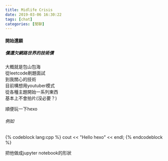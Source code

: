 ```yaml
---
title: Midlife Crisis
date: 2019-03-06 16:30:22
tags: [chat]
categories: [閒聊]
---
```

#### 開始還願
##### 償還欠網路世界的技術債  
大概就是包山包海  
從leetcode刷題面試  
到我關心的技術  
目前構想用youtuber模式  
從各種主題開始一系列東西  
基本上不會拍片(沒必要？)  

順便玩一下hexo

###### 例如

{% codeblock lang:cpp %}
   cout << "Hello hexo" << endl;
{% endcodeblock %}

把他做成jupyter notebook的形狀
